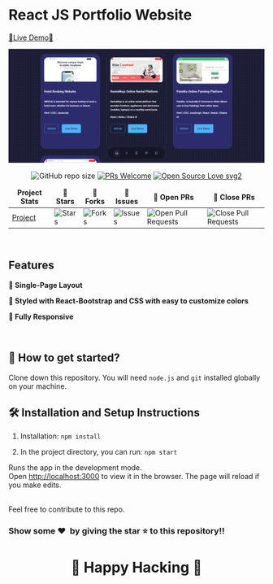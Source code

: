# React JS Portfolio Website

[🔗Live Demo🔗](https://my-portfolio-7u78zstv0-badrisinghoo7.vercel.app/)

![Protfolio Website](src/assets/Portfolio%20preview.png)

<div align="center">

![GitHub repo size]() [![PRs Welcome](https://img.shields.io/badge/PRs-welcome-brightgreen.svg?style=flat-square)](http://makeapullrequest.com) [![Open Source Love svg2](https://badges.frapsoft.com/os/v2/open-source.svg?v=103)](https://github.com/ellerbrock/open-source-badges/)

</div>

<table align="center">
    <thead align="center">
        <tr border: 1px;>
            <td><b>Project Stats</td>
            <td><b>🌟 Stars</b></td>
            <td><b>🍴 Forks</b></td>
            <td><b>🐛 Issues</b></td>
            <td><b>🔔 Open PRs</b></td>
            <td><b>🔕 Close PRs</b></td>
        </tr>
     </thead>
    <tbody>
         <tr>
            <td><a href="https://github.com/Rasif-Taghizada/My-portfolio"</a>Project</td>
            <td><img alt="Stars" src="https://img.shields.io/github/stars/Rasif-Taghizada/My-portfolio?style=flat&logo=github"/></td>
             <td><img alt="Forks" src="https://img.shields.io/github/forks/Rasif-Taghizada/My-portfolio?style=flat&logo=github"/></td>
            <td><img alt="Issues" src="https://img.shields.io/github/issues/Rasif-Taghizada/My-portfolio?style=flat&logo=github"/></td>
            <td><img alt="Open Pull Requests" src="https://img.shields.io/github/issues-pr/Rasif-Taghizada/My-portfolio?style=flat&logo=github"/></td>
           <td><img alt="Close Pull Requests" src="https://img.shields.io/github/issues-pr-closed/Rasif-Taghizada/My-portfolio?style=flat&color=critical&logo=github"/></td>
        </tr>
    </tbody>
</table>

<br/>

## Features

**📖 Single-Page Layout**

**🎨 Styled with React-Bootstrap and CSS with easy to customize colors**

**📱 Fully Responsive**

<br />

## 🚀 How to get started?

Clone down this repository. You will need `node.js` and `git` installed globally on your machine.

## 🛠 Installation and Setup Instructions

1. Installation: `npm install`

2. In the project directory, you can run: `npm start`

Runs the app in the development mode.\
Open [http://localhost:3000](http://localhost:3000) to view it in the browser.
The page will reload if you make edits.

<br />
Feel free to contribute to this repo.

### Show some ❤️&nbsp; by giving the star :star: to this repository!!

<h1 align=center> 🧠 Happy Hacking 🧠 </h1>
